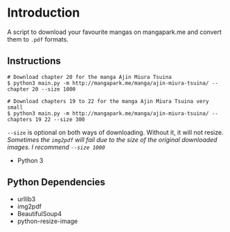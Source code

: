 # Introduction

A script to download your favourite mangas on mangapark.me and convert them to `.pdf` formats.

## Instructions

```
# Download chapter 20 for the manga Ajin Miura Tsuina 
$ python3 main.py -m http://mangapark.me/manga/ajin-miura-tsuina/ --chapter 20 --size 1000

# Download chapters 19 to 22 for the manga Ajin Miura Tsuina very small
$ python3 main.py -m http://mangapark.me/manga/ajin-miura-tsuina/ --chapters 19 22 --size 300
```

`--size` is optional on both ways of downloading. Without it, it will not resize.
_Sometimes the `img2pdf` will fail due to the size of the original downloaded images. I recommend `--size 1000`_

- Python 3

## Python Dependencies
- urllib3
- img2pdf
- BeautifulSoup4
- python-resize-image
